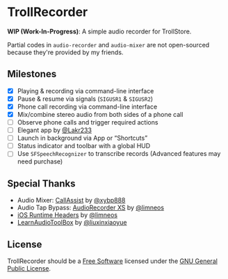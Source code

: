 # TrollRecorder

**WIP (Work-In-Progress)**: A simple audio recorder for TrollStore.

Partial codes in `audio-recorder` and `audio-mixer` are not open-sourced because they're provided by my friends.

## Milestones

- [x] Playing &amp; recording via command-line interface
- [x] Pause &amp; resume via signals (`SIGUSR1` &amp; `SIGUSR2`)
- [x] Phone call recording via command-line interface
- [x] Mix/combine stereo audio from both sides of a phone call
- [ ] Observe phone calls and trigger required actions
- [ ] Elegant app by [@Lakr233](https://github.com/Lakr233)
- [ ] Launch in background via App or “Shortcuts”
- [ ] Status indicator and toolbar with a global HUD
- [ ] Use `SFSpeechRecognizer` to transcribe records (Advanced features may need purchase)

## Special Thanks

- Audio Mixer: [CallAssist](https://buy.htv123.com) by [@xybp888](https://github.com/xybp888)
- Audio Tap Bypass: [AudioRecorder XS](https://limneos.net/audiorecorderxs/) by [@limneos](https://twitter.com/limneos)
- [iOS Runtime Headers](https://developer.limneos.net/) by [@limneos](https://twitter.com/limneos)
- [LearnAudioToolBox](https://github.com/liuxinxiaoyue/LearnAudioToolBox) by [@liuxinxiaoyue](https://github.com/liuxinxiaoyue)

## License

TrollRecorder should be a [Free Software](https://www.gnu.org/philosophy/free-sw.html) licensed under the [GNU General Public License](LICENSE).
